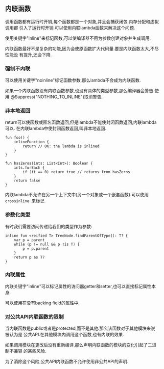 ## 内联函数
调用函数都有运行时开销,每个函数都是一个对象,并且会捕获闭包.内存分配和虚拟调用都
引入了运行时开销.可以使用内联lambda函数来解决这个问题.

使用关键字"inline"来标记函数,可以使编译器不用为参数创建对象并生成调用.

内联函数最好不是复杂的功能,因为会使原函数扩大代码量.要是内联函数太大,不尽性能没
有提升,还会下降.

### 强制不内联
可以使用关键字"noinline"标记函数参数,那么lambda不会成为内联函数.

如果一个内联函数没有内联函数参数,也没有具体的类型参数,那么编译器会警告.使用
@Suppress("NOTHING_TO_INLINE")取消警告.

### 非本地返回
return可以使函数或匿名函数返回,但是lambda不能使封闭函数返回,内联lambda可以.
在内联lambda中使封闭函数返回,叫非本地返回.

	fun foo() {
		inlineFunction {
			return // OK: the lambda is inlined
		}
	}

	fun hasZeros(ints: List<Int>): Boolean {
		ints.forEach {
			if (it == 0) return true // returns from hasZeros
		}
		return false
	}


内联lambda不允许在另一个上下文中(另一个对象或一个嵌套函数).可以使用`crossinline `来标记.

### 参数化类型
有时我们需要访问传递给我们的类型作为参数:

	inline fun <reified T> TreeNode.findParentOfType(): T? {
		var p = parent
		while (p != null && p !is T) {
			p = p.parent
		}
		return p as T?
	}

### 内联属性
内联关键字"inline"可以标记属性的访问器getter和setter,也可以直接标记属性本身.

可以使用在没有backing field的属性中.

### 对公共API内联函数的限制

当内联函数是public或者是protected,而不是其他.那么该函数对于其他模块来说被认为是
公共API.在其他模块内调用这个函数,也有内联的效果.

如果调用模块在更改后没有重新编译,那么声明内联函数的模块的变化引起了二进制不兼容
的某些风险.

为了消除这个风险,公共API内联函数不允许使用非公共API的声明.
